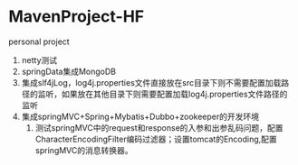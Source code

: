 # MavenProject-HF
personal project
1. netty测试
2. springData集成MongoDB
3. 集成slf4jLog，log4j.properties文件直接放在src目录下则不需要配置加载路径的监听，如果放在其他目录下则需要配置加载log4j.properties文件路径的监听
4. 集成springMVC+Spring+Mybatis+Dubbo+zookeeper的开发环境
    1. 测试springMVC中的request和response的入参和出参乱码问题，配置CharacterEncodingFilter编码过滤器；设置tomcat的Encoding,配置springMVC的消息转换器。